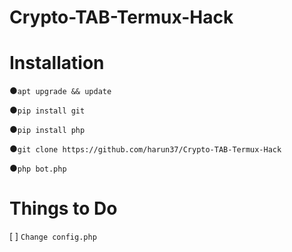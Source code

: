 # Crypto-TAB-Termux-Hack

# Installation
●`apt upgrade && update`

●`pip install git`

●`pip install php`

●`git clone https://github.com/harun37/Crypto-TAB-Termux-Hack`

●`php bot.php`

# Things to Do

[ ] `Change config.php`
